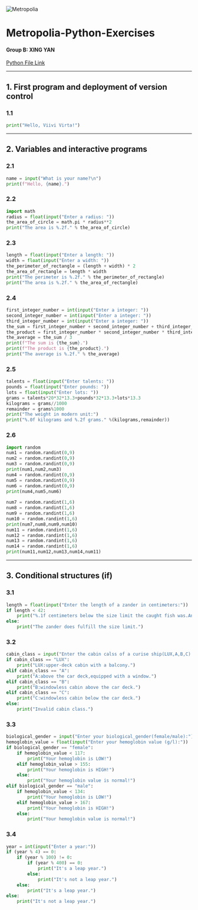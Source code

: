 ![Metropolia](https://cookie-cdn.cookiepro.com/logos/4167d0b9-598c-4c19-adcb-dbf31e3c74f0/18d85870-9dc6-4362-a7b0-3772a78cc17f/a4fd611e-5ca6-427b-a86d-f6bd35128c2d/metropolia_logo.png)
# Metropolia-Python-Exercises 
#### Group B: XING YAN
[Python File Link](https://github.com/gabrielyanxing/metropolia_python_XingYan/blob/main/metro_python_exercises.py)
***
## 1. First program and deployment of version control
### 1.1
```python
print("Hello, Viivi Virta!")
```
***
## 2. Variables and interactive programs
### 2.1
```python
name = input("What is your name?\n")  
print(f"Hello, {name}.")
```

### 2.2
```python
import math
radius = float(input("Enter a radius: "))  
the_area_of_circle = math.pi * radius**2  
print("The area is %.2f." % the_area_of_circle)
```

### 2.3
```python
length = float(input("Enter a length: "))  
width = float(input("Enter a width: "))  
the_perimeter_of_rectangle = (length + width) * 2  
the_area_of_rectangle = length * width  
print("The perimeter is %.2f." % the_perimeter_of_rectangle)  
print("The area is %.2f." % the_area_of_rectangle)
```
### 2.4
```python
first_integer_number = int(input("Enter a integer: "))  
second_integer_number = int(input("Enter a integer: "))  
third_integer_number = int(input("Enter a integer: "))  
the_sum = first_integer_number + second_integer_number + third_integer_number  
the_product = first_integer_number * second_integer_number * third_integer_number  
the_average = the_sum / 3  
print(f"The sum is {the_sum}.")  
print(f"The product is {the_product}.")  
print("The average is %.2f." % the_average)
```
### 2.5
```python
talents = float(input("Enter talents: "))  
pounds = float(input("Enter pounds: "))  
lots = float(input("Enter lots: "))  
grams = talents*20*32*13.3+pounds*32*13.3+lots*13.3  
kilograms = grams//1000  
remainder = grams%1000  
print("The weight in modern unit:")  
print("%.0f kilograms and %.2f grams." %(kilograms,remainder))  
```  
### 2.6
```python
import random
num1 = random.randint(0,9)  
num2 = random.randint(0,9)  
num3 = random.randint(0,9)  
print(num1,num2,num3)  
num4 = random.randint(0,9)  
num5 = random.randint(0,9)  
num6 = random.randint(0,9)  
print(num4,num5,num6)  
  
num7 = random.randint(1,6)  
num8 = random.randint(1,6)  
num9 = random.randint(1,6)  
num10 = random.randint(1,6)  
print(num7,num8,num9,num10)  
num11 = random.randint(1,6)  
num12 = random.randint(1,6)  
num13 = random.randint(1,6)  
num14 = random.randint(1,6)  
print(num11,num12,num13,num14,num11)
```
***
## 3. Conditional structures (if)
### 3.1
```python
length = float(input("Enter the length of a zander in centimeters:"))  
if length < 42:  
    print("%.1f centimeters below the size limit the caught fish was.And release the fish back into the lake." % (42-length))  
else:  
    print("The zander does fulfill the size limit.")
```
### 3.2
```python
cabin_class = input("Enter the cabin calss of a curise ship(LUX,A,B,C):")  
if cabin_class == "LUX":  
    print("LUX:upper-deck cabin with a balcony.")  
elif cabin_class == "A":  
    print("A:above the car deck,equipped with a window.")  
elif cabin_class == "B":  
    print("B:windowless cabin above the car deck.")  
elif cabin_class == "C":  
    print("C:windowless cabin below the car deck.")  
else:  
    print("Invalid cabin class.")
```
### 3.3
```python
biological_gender = input("Enter your biological_gender(female/male):")  
hemoglobin_value = float(input("Enter your hemoglobin value (g/l):"))  
if biological_gender == "female":  
    if hemoglobin_value < 117:  
        print("Your hemoglobin is LOW!")  
    elif hemoglobin_value > 155:  
        print("Your hemoglobin is HIGH!")  
    else:  
        print("Your hemoglobin value is normal!")  
elif biological_gender == "male":  
    if hemoglobin_value < 134:  
        print("Your hemoglobin is LOW!")  
    elif hemoglobin_value > 167:  
        print("Your hemoglobin is HIGH!")  
    else:  
        print("Your hemoglobin value is normal!")
```
### 3.4
```python
year = int(input("Enter a year:"))  
if (year % 4) == 0:  
    if (year % 100) != 0:  
        if (year % 400) == 0:  
            print("It's a leap year.")  
        else:  
            print("It's not a leap year.")  
    else:  
        print("It's a leap year.")  
else:  
    print("It's not a leap year.")
```
